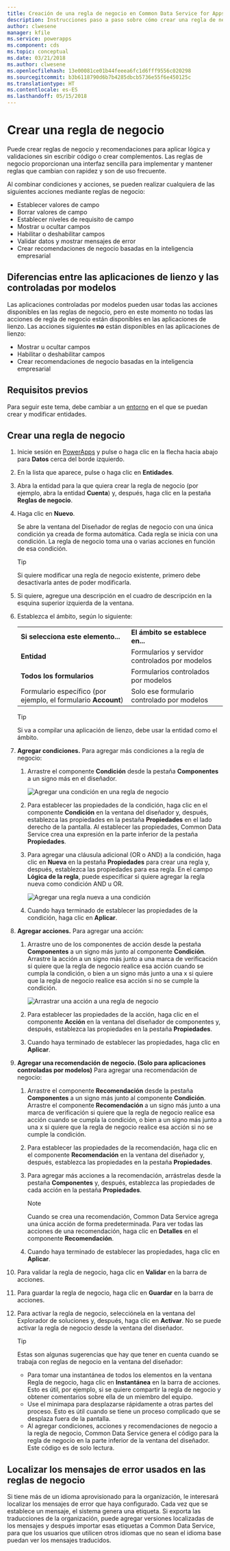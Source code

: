 ```yaml
---
title: Creación de una regla de negocio en Common Data Service for Apps | Microsoft Docs
description: Instrucciones paso a paso sobre cómo crear una regla de negocio en Common Data Service (CDS) for Apps.
author: clwesene
manager: kfile
ms.service: powerapps
ms.component: cds
ms.topic: conceptual
ms.date: 03/21/2018
ms.author: clwesene
ms.openlocfilehash: 13e00081ce01b44feeea6fc1d6fff9556c020298
ms.sourcegitcommit: b3b6118790d6b7b4285dbcb5736e55f6e450125c
ms.translationtype: HT
ms.contentlocale: es-ES
ms.lasthandoff: 05/15/2018
---
```

# <a name="create-a-business-rule"></a>Crear una regla de negocio

Puede crear reglas de negocio y recomendaciones para aplicar lógica y validaciones sin escribir código o crear complementos.  Las reglas de negocio proporcionan una interfaz sencilla para implementar y mantener reglas que cambian con rapidez y son de uso frecuente. 
  
Al combinar condiciones y acciones, se pueden realizar cualquiera de las siguientes acciones mediante reglas de negocio:  
  
* Establecer valores de campo  
* Borrar valores de campo  
* Establecer niveles de requisito de campo  
* Mostrar u ocultar campos  
* Habilitar o deshabilitar campos  
* Validar datos y mostrar mensajes de error  
* Crear recomendaciones de negocio basadas en la inteligencia empresarial  
  
## <a name="differences-between-canvas-and-model-driven-apps"></a>Diferencias entre las aplicaciones de lienzo y las controladas por modelos

Las aplicaciones controladas por modelos pueden usar todas las acciones disponibles en las reglas de negocio, pero en este momento no todas las acciones de regla de negocio están disponibles en las aplicaciones de lienzo. Las acciones siguientes **no** están disponibles en las aplicaciones de lienzo:

* Mostrar u ocultar campos  
* Habilitar o deshabilitar campos  
* Crear recomendaciones de negocio basadas en la inteligencia empresarial  

## <a name="prerequisites"></a>Requisitos previos
Para seguir este tema, debe cambiar a un [entorno](../canvas-apps/working-with-environments.md) en el que se puedan crear y modificar entidades.

## <a name="create-a-business-rule"></a>Crear una regla de negocio
  
1. Inicie sesión en [PowerApps](https://web.powerapps.com) y pulse o haga clic en la flecha hacia abajo para **Datos** cerca del borde izquierdo.

2. En la lista que aparece, pulse o haga clic en **Entidades**.
  
3. Abra la entidad para la que quiera crear la regla de negocio (por ejemplo, abra la entidad **Cuenta**) y, después, haga clic en la pestaña **Reglas de negocio**.  

4. Haga clic en **Nuevo**.  
  
    Se abre la ventana del Diseñador de reglas de negocio con una única condición ya creada de forma automática. Cada regla se inicia con una condición. La regla de negocio toma una o varias acciones en función de esa condición.  

    > [!TIP]
    > Si quiere modificar una regla de negocio existente, primero debe desactivarla antes de poder modificarla.  
  
5. Si quiere, agregue una descripción en el cuadro de descripción en la esquina superior izquierda de la ventana.
  
6. Establezca el ámbito, según lo siguiente:  
  
    |||  
    |-|-|  
    |**Si selecciona este elemento...**|**El ámbito se establece en...**|  
    |**Entidad**|Formularios y servidor controlados por modelos|  
    |**Todos los formularios**|Formularios controlados por modelos|  
    |Formulario específico (por ejemplo, el formulario **Account**)|Solo ese formulario controlado por modelos|  

    > [!TIP]
    > Si va a compilar una aplicación de lienzo, debe usar la entidad como el ámbito.
  
7. **Agregar condiciones.** Para agregar más condiciones a la regla de negocio:  
  
    1. Arrastre el componente **Condición** desde la pestaña **Componentes** a un signo más en el diseñador.  
  
        ![Agregar una condición en una regla de negocio](./media/data-platform-cds-create-business-rule/add-condition-business-rule.png "Add a condition in a business rule")  
  
    2. Para establecer las propiedades de la condición, haga clic en el componente **Condición** en la ventana del diseñador y, después, establezca las propiedades en la pestaña **Propiedades** en el lado derecho de la pantalla. Al establecer las propiedades, Common Data Service crea una expresión en la parte inferior de la pestaña **Propiedades**.  
  
    3. Para agregar una cláusula adicional (OR o AND) a la condición, haga clic en **Nueva** en la pestaña **Propiedades** para crear una regla y, después, establezca las propiedades para esa regla. En el campo **Lógica de la regla**, puede especificar si quiere agregar la regla nueva como condición AND u OR.  
  
        ![Agregar una regla nueva a una condición](./media/data-platform-cds-create-business-rule/add-new-rule-condition.png "Add a new rule to a condition")  
  
    4. Cuando haya terminado de establecer las propiedades de la condición, haga clic en **Aplicar**.  
  
8. **Agregar acciones.** Para agregar una acción:  
  
    1. Arrastre uno de los componentes de acción desde la pestaña **Componentes** a un signo más junto al componente **Condición**. Arrastre la acción a un signo más junto a una marca de verificación si quiere que la regla de negocio realice esa acción cuando se cumpla la condición, o bien a un signo más junto a una x si quiere que la regla de negocio realice esa acción si no se cumple la condición.
  
        ![Arrastrar una acción a una regla de negocio](./media/data-platform-cds-create-business-rule/drag-an-action-business-rule.png "Drag an action to a business rule")  
  
    2. Para establecer las propiedades de la acción, haga clic en el componente **Acción** en la ventana del diseñador de componentes y, después, establezca las propiedades en la pestaña **Propiedades**.  
  
    3. Cuando haya terminado de establecer las propiedades, haga clic en **Aplicar**.  
  
9. **Agregar una recomendación de negocio. (Solo para aplicaciones controladas por modelos)** Para agregar una recomendación de negocio:  
  
    1. Arrastre el componente **Recomendación** desde la pestaña **Componentes** a un signo más junto al componente **Condición**. Arrastre el componente **Recomendación** a un signo más junto a una marca de verificación si quiere que la regla de negocio realice esa acción cuando se cumpla la condición, o bien a un signo más junto a una x si quiere que la regla de negocio realice esa acción si no se cumple la condición.  
  
    2. Para establecer las propiedades de la recomendación, haga clic en el componente **Recomendación** en la ventana del diseñador y, después, establezca las propiedades en la pestaña **Propiedades**.  
  
    3. Para agregar más acciones a la recomendación, arrástrelas desde la pestaña **Componentes** y, después, establezca las propiedades de cada acción en la pestaña **Propiedades**.  
  
        > [!NOTE]
        >  Cuando se crea una recomendación, Common Data Service agrega una única acción de forma predeterminada. Para ver todas las acciones de una recomendación, haga clic en **Detalles** en el componente **Recomendación**.  
  
    4. Cuando haya terminado de establecer las propiedades, haga clic en **Aplicar**.  
  
10. Para validar la regla de negocio, haga clic en **Validar** en la barra de acciones.  
  
11. Para guardar la regla de negocio, haga clic en **Guardar** en la barra de acciones.  
12. Para activar la regla de negocio, selecciónela en la ventana del Explorador de soluciones y, después, haga clic en **Activar**. No se puede activar la regla de negocio desde la ventana del diseñador.  
  
    > [!TIP]
    >  Estas son algunas sugerencias que hay que tener en cuenta cuando se trabaja con reglas de negocio en la ventana del diseñador:  
    >   
    > - Para tomar una instantánea de todos los elementos en la ventana Regla de negocio, haga clic en **Instantánea** en la barra de acciones. Esto es útil, por ejemplo, si se quiere compartir la regla de negocio y obtener comentarios sobre ella de un miembro del equipo.  
    > - Use el minimapa para desplazarse rápidamente a otras partes del proceso. Esto es útil cuando se tiene un proceso complicado que se desplaza fuera de la pantalla.  
    > - Al agregar condiciones, acciones y recomendaciones de negocio a la regla de negocio, Common Data Service genera el código para la regla de negocio en la parte inferior de la ventana del diseñador. Este código es de solo lectura.  
  
## <a name="localize-error-messages-used-in-business-rules"></a>Localizar los mensajes de error usados en las reglas de negocio  
 Si tiene más de un idioma aprovisionado para la organización, le interesará localizar los mensajes de error que haya configurado. Cada vez que se establece un mensaje, el sistema genera una etiqueta. Si exporta las traducciones de la organización, puede agregar versiones localizadas de los mensajes y después importar esas etiquetas a Common Data Service, para que los usuarios que utilicen otros idiomas que no sean el idioma base puedan ver los mensajes traducidos.  
  